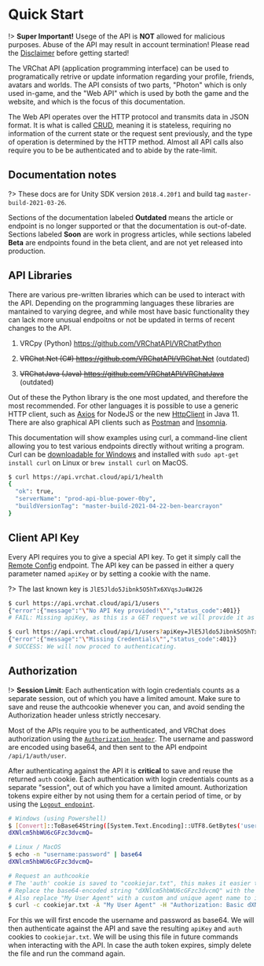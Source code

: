 # Quick Start

!> **Super Important!** Usege of the API is **NOT** allowed for malicious purposes. Abuse of the API may result in account termination! Please read the [Disclaimer](/README?id=disclaimer) before getting started!

The VRChat API (application programming interface) can be used to programatically retrive or update information regarding your profile, friends, avatars and worlds. The API consists of two parts, "Photon" which is only used in-game, and the "Web API" which is used by both the game and the website, and which is the focus of this documentation.

The Web API operates over the HTTP protocol and transmits data in JSON format. It is what is called [CRUD](https://en.wikipedia.org/wiki/Create,_read,_update_and_delete), meaning it is stateless, requiring no information of the current state or the request sent previously, and the type of operation is determined by the HTTP method. Almost all API calls also require you to be be authenticated and to abide by the rate-limit.

## Documentation notes

?> These docs are for Unity SDK version `2018.4.20f1` and build tag `master-build-2021-03-26`.

Sections of the documentation labeled **Outdated** means the article or endpoint is no longer supported or that the documentation is out-of-date. Sections labeled **Soon** are work in progress articles, while sections labeled **Beta** are endpoints found in the beta client, and are not yet released into production.

## API Libraries

There are various pre-written libraries which can be used to interact with the API. Depending on the programming languages these libraries are mantained to varying degree, and while most have basic functionality they can lack more unusual endpoitns or not be updated in terms of recent changes to the API.

1. VRCpy (Python) https://github.com/VRChatAPI/VRChatPython

2. ~~VRChat.Net (C#) https://github.com/VRChatAPI/VRChat.Net~~ (outdated)

3. ~~VRChatJava (Java) https://github.com/VRChatAPI/VRChatJava~~ (outdated)

Out of these the Python library is the one most updated, and therefore the most recommended. For other languages it is possible to use a generic HTTP client, such as [Axios](https://github.com/axios/axios) for NodeJS or the new [HttpClient](https://dzone.com/articles/java-11-standardized-http-client-api) in Java 11. There are also graphical API clients such as [Postman](https://www.postman.com/downloads/) and [Insomnia](https://insomnia.rest/download).

This documentation will show examples using curl, a command-line client allowing you to test various endpoints directly without writing a program. Curl can be [downloadable for Windows](https://curl.se/windows/) and installed with `sudo apt-get install curl` on Linux or `brew install curl` on MacOS.

```bash
$ curl https://api.vrchat.cloud/api/1/health
{
  "ok": true,
  "serverName": "prod-api-blue-power-0by",
  "buildVersionTag": "master-build-2021-04-22-ben-bearcrayon"
}
```

## Client API Key

Every API requires you to give a special API key. To get it simply call the [Remote Config](/SystemAPI/Config.md) endpoint. The API key can be passed in either a query parameter named `apiKey` or by setting a cookie with the name.

?> The last known key is `JlE5Jldo5Jibnk5O5hTx6XVqsJu4WJ26`

```bash
$ curl https://api.vrchat.cloud/api/1/users
{"error":{"message":"\"No API Key provided!\"","status_code":401}}
# FAIL: Missing apiKey, as this is a GET request we will provide it as a URL parameter.

$ curl https://api.vrchat.cloud/api/1/users?apiKey=JlE5Jldo5Jibnk5O5hTx6XVqsJu4WJ26
{"error":{"message":"\"Missing Credentials\"","status_code":401}}
# SUCCESS: We will now proced to authenticating.
```

## Authorization

!> **Session Limit**: Each authentication with login credentials counts as a separate session, out of which you have a limited amount. Make sure to save and reuse the authcookie whenever you can, and avoid sending the Authorization header unless strictly neccesary.

Most of the APIs require you to be authenticated, and VRChat does authorization using the [`Authorization header`](https://developer.mozilla.org/en-US/docs/Web/HTTP/Headers/Authorization). The username and password are encoded using base64, and then sent to the API endpoint `/api/1/auth/user`.

After authenticating against the API it is **critical** to save and reuse the returned `auth` cookie. Each authentication with login credentials counts as a separate "session", out of which you have a limited amount. Authorization tokens expire either by not using them for a certain period of time, or by using the [`Logout endpoint`](/UserAPI/Logout.md).

```bash
# Windows (using Powershell)
$ [Convert]::ToBase64String([System.Text.Encoding]::UTF8.GetBytes('username:password'))
dXNlcm5hbWU6cGFzc3dvcmQ=

# Linux / MacOS
$ echo -n "username:password" | base64
dXNlcm5hbWU6cGFzc3dvcmQ=

# Request an authcookie
# The 'auth' cookie is saved to "cookiejar.txt", this makes it easier to re-use in future commands.
# Replace the base64-encoded string "dXNlcm5hbWU6cGFzc3dvcmQ" with the one generated in one of the previous commands.
# Also replace "My User Agent" with a custom and unique agent name to identify yourself!
$ curl -c cookiejar.txt -A "My User Agent" -H "Authorization: Basic dXNlcm5hbWU6cGFzc3dvcmQ=" https://api.vrchat.cloud/api/1/auth/user
```

For this we will first encode the username and password as base64. We will then authenticate against the API and save the resulting `apiKey` and `auth` cookies to `cookiejar.txt`. We will be using this file in future commands when interacting with the API. In case the auth token expires, simply delete the file and run the command again.
